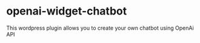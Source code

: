 # openai-widget-chatbot
This wordpress plugin allows you to create your own chatbot using OpenAi API
